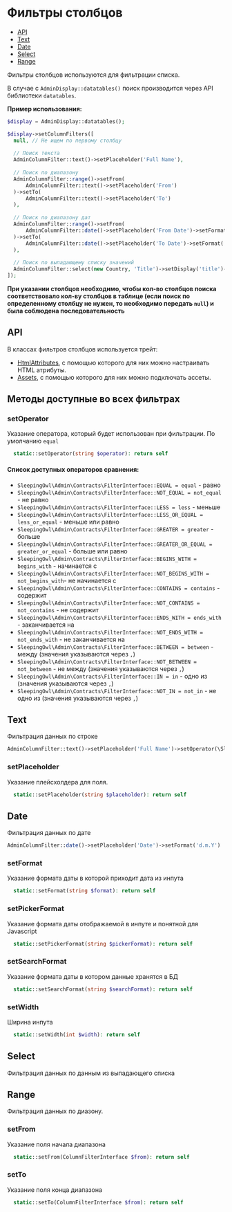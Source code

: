# Фильтры столбцов

 - [API](#api)
 - [Text](#filter-text)
 - [Date](#filter-date)
 - [Select](#filter-select)
 - [Range](#filter-range) 

Фильтры столбцов используются для фильтрации списка. 

В случае с `AdminDisplay::datatables()` поиск производится через API библиотеки `datatables`.

**Пример использования:**

```php
$display = AdminDisplay::datatables();

$display->setColumnFilters([
  null, // Не ищем по первому столбцу
  
  // Поиск текста
  AdminColumnFilter::text()->setPlaceholder('Full Name'),
  
  // Поиск по диапазону 
  AdminColumnFilter::range()->setFrom(
      AdminColumnFilter::text()->setPlaceholder('From')
  )->setTo(
      AdminColumnFilter::text()->setPlaceholder('To')
  ),
  
  // Поиск по диапазону дат
  AdminColumnFilter::range()->setFrom(
      AdminColumnFilter::date()->setPlaceholder('From Date')->setFormat('d.m.Y')
  )->setTo(
      AdminColumnFilter::date()->setPlaceholder('To Date')->setFormat('d.m.Y')
  ),
  
  // Поиск по выпадающему списку значений
  AdminColumnFilter::select(new Country, 'Title')->setDisplay('title')->setPlaceholder('Select Country')->setColumnName('country_id')
]);
```

**При указании столбцов необходимо, чтобы кол-во столбцов поиска соответствовало кол-ву столбцов в таблице (если поиск по определенному столбцу не нужен, то необходимо передать `null`) и была соблюдена последовательность**

<a name="api"></a>
## API

В классах фильтров столбцов используется трейт:
 - [HtmlAttributes](html_attributes), с помощью которого для них можно настраивать HTML атрибуты.
 - [Assets](assets#assets-trait), с помощью которого для них можно подключать ассеты.

## Методы доступные во всех фильтрах

<a name="set-operator"></a>
### setOperator
Указание оператора, который будет использован при фильтрации. По умолчанию `equal`

```php
  static::setOperator(string $operator): return self
```

#### Список доступных операторов сравнения:

  - `SleepingOwl\Admin\Contracts\FilterInterface::EQUAL = equal` - равно
  - `SleepingOwl\Admin\Contracts\FilterInterface::NOT_EQUAL = not_equal` - не равно
  - `SleepingOwl\Admin\Contracts\FilterInterface::LESS = less` - меньше
  - `SleepingOwl\Admin\Contracts\FilterInterface::LESS_OR_EQUAL = less_or_equal` - меньше или равно
  - `SleepingOwl\Admin\Contracts\FilterInterface::GREATER = greater` - больше
  - `SleepingOwl\Admin\Contracts\FilterInterface::GREATER_OR_EQUAL = greater_or_equal` - больше или равно
  - `SleepingOwl\Admin\Contracts\FilterInterface::BEGINS_WITH = begins_with` - начинается с
  - `SleepingOwl\Admin\Contracts\FilterInterface::NOT_BEGINS_WITH = not_begins_with`- не начинается с
  - `SleepingOwl\Admin\Contracts\FilterInterface::CONTAINS = contains` - содержит
  - `SleepingOwl\Admin\Contracts\FilterInterface::NOT_CONTAINS = not_contains` - не содержит
  - `SleepingOwl\Admin\Contracts\FilterInterface::ENDS_WITH = ends_with` - заканчивается на
  - `SleepingOwl\Admin\Contracts\FilterInterface::NOT_ENDS_WITH = not_ends_with` - не заканчивается на
  - `SleepingOwl\Admin\Contracts\FilterInterface::BETWEEN = between` - между (значения указываются через `,`)
  - `SleepingOwl\Admin\Contracts\FilterInterface::NOT_BETWEEN = not_between` - не между (значения указываются через `,`)
  - `SleepingOwl\Admin\Contracts\FilterInterface::IN = in` - одно из (значения указываются через `,`)
  - `SleepingOwl\Admin\Contracts\FilterInterface::NOT_IN = not_in` - не одно из (значения указываются через `,`)


<a name="filter-text"></a>
## Text
Фильтрация данных по строке

```php
AdminColumnFilter::text()->setPlaceholder('Full Name')->setOperator(\SleepingOwl\Admin\Contracts\FilterInterface::CONTAINS)
```

### setPlaceholder
Указание плейсхолдера для поля.

```php
  static::setPlaceholder(string $placeholder): return self
```


<a name="filter-date"></a>
## Date
Фильтрация данных по дате

```php
AdminColumnFilter::date()->setPlaceholder('Date')->setFormat('d.m.Y')
```

### setFormat
Указание формата даты в которой приходит дата из инпута

```php
  static::setFormat(string $format): return self
```

### setPickerFormat
Указание формата даты отображаемой в инпуте и понятной для Javascript

```php
  static::setPickerFormat(string $pickerFormat): return self
```

### setSearchFormat
Указание формата даты в котором данные хранятся в БД

```php
  static::setSearchFormat(string $searchFormat): return self
```

### setWidth
Ширина инпута

```php
  static::setWidth(int $width): return self
```


<a name="filter-select"></a>
## Select
Фильтрация данных по данным из выпадающего списка


<a name="filter-range"></a>
## Range
Фильтрация данных по диазону.


### setFrom
Указание поля начала диапазона

```php
  static::setFrom(ColumnFilterInterface $from): return self
```

### setTo
Указание поля конца диапазона

```php
  static::setTo(ColumnFilterInterface $from): return self
```
